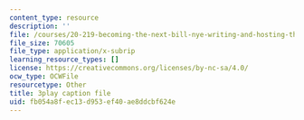 ```yaml
---
content_type: resource
description: ''
file: /courses/20-219-becoming-the-next-bill-nye-writing-and-hosting-the-educational-show-january-iap-2015/fb054a8fec13d953ef40ae8ddcbf624e_BZfqcnlpofI.srt
file_size: 70605
file_type: application/x-subrip
learning_resource_types: []
license: https://creativecommons.org/licenses/by-nc-sa/4.0/
ocw_type: OCWFile
resourcetype: Other
title: 3play caption file
uid: fb054a8f-ec13-d953-ef40-ae8ddcbf624e
---
```

